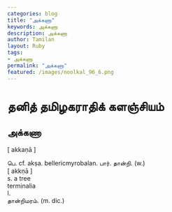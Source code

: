 ```yaml
---  
categories: blog  
title: "அக்கணா"
keywords: அக்கணா  
description: அக்கணா
author: Tamilan  
layout: Ruby  
tags:     
- அக்கணா
permalink: "அக்கணா"  
featured: /images/noolkal_96_6.png  
--- 
```

# தனித் தமிழகராதிக் களஞ்சியம்
## அக்கணா

[ akkaṇā ]  
  
பெ. cf. akṣa. bellericmyrobalan. பார். தான்றி. (w.)  
[ akkṇā ]  
s. a tree  
terminalia  
l.  
தான்றிமரம். (m. dic.)